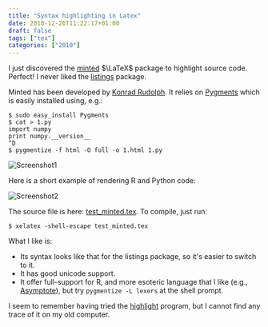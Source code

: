 ```yaml
---
title: "Syntax highlighting in Latex"
date: 2010-12-26T11:22:17+01:00
draft: false
tags: ["tex"]
categories: ["2010"]
---
```


I just discovered the [minted](http://www.ctan.org/tex-archive/macros/latex/contrib/minted/) $\LaTeX$ package to highlight source code. Perfect! I never liked the [listings](http://www.ctan.org/tex-archive/macros/latex/contrib/listings/) package.

Minted has been developed by [Konrad Rudolph](http://stackoverflow.com/questions/1966425/source-code-highlighting-in-latex/1985330#1985330). It relies on [Pygments](http://pygments.org/) which is easily installed using, e.g.:

```
$ sudo easy_install Pygments
$ cat > 1.py
import numpy
print numpy.__version__
^D
$ pygmentize -f html -O full -o 1.html 1.py
```

![Screenshot1](/img/2010-12-26-17-52-00.png)

Here is a short example of rendering R and Python code:

![Screenshot2](/img/2010-12-26-18-18-00.png)

The source file is here: [test_minted.tex](/pub/test_minted.tex). To compile, just run:

```
$ xelatex -shell-escape test_minted.tex
```

What I like is:

- Its syntax looks like that for the listings package, so it's easier to switch to it.
- It has good unicode support.
- It offer full-support for R, and more esoteric language that I like (e.g., [Asymptote](http://asymptote.sourceforge.net/)), but try `pygmentize -L lexers` at the shell prompt.

I seem to remember having tried the [highlight](http://tug.ctan.org/tex-archive/support/highlight/) program, but I cannot find any trace of it on my old computer.
